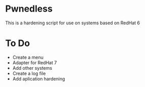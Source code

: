 # Pwnedless

This is a hardening script for use on systems based on RedHat 6


# To Do
- Create a menu
- Adapter for RedHat 7
- Add other systems
- Create a log file
- Add aplication hardening
